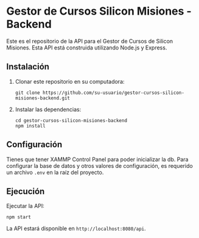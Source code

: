 # Gestor de Cursos Silicon Misiones - Backend

Este es el repositorio de la API para el Gestor de Cursos de Silicon Misiones. Esta API está construida utilizando Node.js y Express.

## Instalación

1. Clonar este repositorio en su computadora:

   ```
   git clone https://github.com/su-usuario/gestor-cursos-silicon-misiones-backend.git
   ```

2. Instalar las dependencias:

   ```
   cd gestor-cursos-silicon-misiones-backend
   npm install
   ```

## Configuración

Tienes que tener XAMMP Control Panel para poder inicializar la db.
Para configurar la base de datos y otros valores de configuración, es requerido un archivo `.env` en la raíz del proyecto.

## Ejecución

Ejecutar la API:

```
npm start
```

La API estará disponible en `http://localhost:8080/api`.
